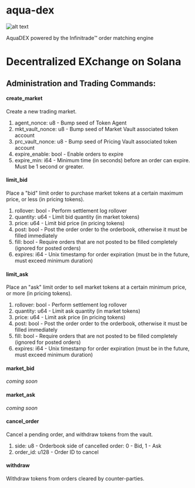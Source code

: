 # aqua-dex

![alt text](https://atellix.network/images/atellix/aqua_dex_logo.png)

AquaDEX powered by the Infinitrade™ order matching engine

# Decentralized EXchange on Solana

## Administration and Trading Commands:

#### create_market

Create a new trading market.

1. agent_nonce: u8 - Bump seed of Token Agent
2. mkt_vault_nonce: u8 - Bump seed of Market Vault associated token account
3. prc_vault_nonce: u8 - Bump seed of Pricing Vault associated token account
4. expire_enable: bool - Enable orders to expire
5. expire_min: i64 - Minimum time (in seconds) before an order can expire. Must be 1 second or greater.

#### limit_bid

Place a "bid" limit order to purchase market tokens at a certain maximum price, or less (in pricing tokens).

1. rollover: bool - Perform settlement log rollover
2. quantity: u64 - Limit bid quantity (in market tokens)
3. price: u64 - Limit bid price (in pricing tokens)
4. post: bool - Post the order order to the orderbook, otherwise it must be filled immediately
5. fill: bool - Require orders that are not posted to be filled completely (ignored for posted orders)
6. expires: i64 - Unix timestamp for order expiration (must be in the future, must exceed minimum duration)

#### limit_ask

Place an "ask" limit order to sell market tokens at a certain minimum price, or more (in pricing tokens).

1. rollover: bool - Perform settlement log rollover
2. quantity: u64 - Limit ask quantity (in market tokens)
3. price: u64 - Limit ask price (in pricing tokens)
4. post: bool - Post the order order to the orderbook, otherwise it must be filled immediately
5. fill: bool - Require orders that are not posted to be filled completely (ignored for posted orders)
6. expires: i64 - Unix timestamp for order expiration (must be in the future, must exceed minimum duration)

#### market_bid

*coming soon*

#### market_ask

*coming soon*

#### cancel_order

Cancel a pending order, and withdraw tokens from the vault.

1. side: u8 - Orderbook side of cancelled order: 0 - Bid, 1 - Ask
2. order_id: u128 - Order ID to cancel

#### withdraw

Withdraw tokens from orders cleared by counter-parties.
